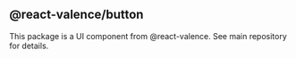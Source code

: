 ## @react-valence/button 

This package is a UI component from @react-valence. See main repository for details.